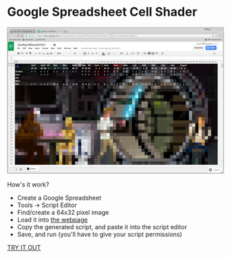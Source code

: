 Google Spreadsheet Cell Shader
==============================

![](cellshader.png)


How's it work?

* Create a Google Spreadsheet
* Tools -> Script Editor
* Find/create a 64x32 pixel image
* Load it into [the webpage](https://gfwilliams.github.io/CellShader/)
* Copy the generated script, and paste it into the script editor
* Save, and run (you'll have to give your script permissions)

[TRY IT OUT](https://gfwilliams.github.io/CellShader/)
